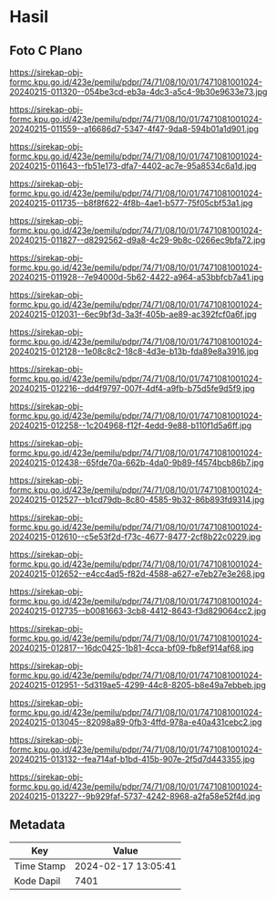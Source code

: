 # Hasil

## Foto C Plano

https://sirekap-obj-formc.kpu.go.id/423e/pemilu/pdpr/74/71/08/10/01/7471081001024-20240215-011320--054be3cd-eb3a-4dc3-a5c4-9b30e9633e73.jpg

https://sirekap-obj-formc.kpu.go.id/423e/pemilu/pdpr/74/71/08/10/01/7471081001024-20240215-011559--a16686d7-5347-4f47-9da8-594b01a1d901.jpg

https://sirekap-obj-formc.kpu.go.id/423e/pemilu/pdpr/74/71/08/10/01/7471081001024-20240215-011643--fb51e173-dfa7-4402-ac7e-95a8534c6a1d.jpg

https://sirekap-obj-formc.kpu.go.id/423e/pemilu/pdpr/74/71/08/10/01/7471081001024-20240215-011735--b8f8f622-4f8b-4ae1-b577-75f05cbf53a1.jpg

https://sirekap-obj-formc.kpu.go.id/423e/pemilu/pdpr/74/71/08/10/01/7471081001024-20240215-011827--d8292562-d9a8-4c29-9b8c-0266ec9bfa72.jpg

https://sirekap-obj-formc.kpu.go.id/423e/pemilu/pdpr/74/71/08/10/01/7471081001024-20240215-011928--7e94000d-5b62-4422-a964-a53bbfcb7a41.jpg

https://sirekap-obj-formc.kpu.go.id/423e/pemilu/pdpr/74/71/08/10/01/7471081001024-20240215-012031--6ec9bf3d-3a3f-405b-ae89-ac392fcf0a6f.jpg

https://sirekap-obj-formc.kpu.go.id/423e/pemilu/pdpr/74/71/08/10/01/7471081001024-20240215-012128--1e08c8c2-18c8-4d3e-b13b-fda89e8a3916.jpg

https://sirekap-obj-formc.kpu.go.id/423e/pemilu/pdpr/74/71/08/10/01/7471081001024-20240215-012216--dd4f9797-007f-4df4-a9fb-b75d5fe9d5f9.jpg

https://sirekap-obj-formc.kpu.go.id/423e/pemilu/pdpr/74/71/08/10/01/7471081001024-20240215-012258--1c204968-f12f-4edd-9e88-b110f1d5a6ff.jpg

https://sirekap-obj-formc.kpu.go.id/423e/pemilu/pdpr/74/71/08/10/01/7471081001024-20240215-012438--65fde70a-662b-4da0-9b89-f4574bcb86b7.jpg

https://sirekap-obj-formc.kpu.go.id/423e/pemilu/pdpr/74/71/08/10/01/7471081001024-20240215-012527--b1cd79db-8c80-4585-9b32-86b893fd9314.jpg

https://sirekap-obj-formc.kpu.go.id/423e/pemilu/pdpr/74/71/08/10/01/7471081001024-20240215-012610--c5e53f2d-f73c-4677-8477-2cf8b22c0229.jpg

https://sirekap-obj-formc.kpu.go.id/423e/pemilu/pdpr/74/71/08/10/01/7471081001024-20240215-012652--e4cc4ad5-f82d-4588-a627-e7eb27e3e268.jpg

https://sirekap-obj-formc.kpu.go.id/423e/pemilu/pdpr/74/71/08/10/01/7471081001024-20240215-012735--b0081663-3cb8-4412-8643-f3d829064cc2.jpg

https://sirekap-obj-formc.kpu.go.id/423e/pemilu/pdpr/74/71/08/10/01/7471081001024-20240215-012817--16dc0425-1b81-4cca-bf09-fb8ef914af68.jpg

https://sirekap-obj-formc.kpu.go.id/423e/pemilu/pdpr/74/71/08/10/01/7471081001024-20240215-012951--5d319ae5-4299-44c8-8205-b8e49a7ebbeb.jpg

https://sirekap-obj-formc.kpu.go.id/423e/pemilu/pdpr/74/71/08/10/01/7471081001024-20240215-013045--82098a89-0fb3-4ffd-978a-e40a431cebc2.jpg

https://sirekap-obj-formc.kpu.go.id/423e/pemilu/pdpr/74/71/08/10/01/7471081001024-20240215-013132--fea714af-b1bd-415b-907e-2f5d7d443355.jpg

https://sirekap-obj-formc.kpu.go.id/423e/pemilu/pdpr/74/71/08/10/01/7471081001024-20240215-013227--9b929faf-5737-4242-8968-a2fa58e52f4d.jpg


## Metadata

| Key        | Value               |
| ---------- | ------------------- |
| Time Stamp | 2024-02-17 13:05:41 |
| Kode Dapil | 7401                |



